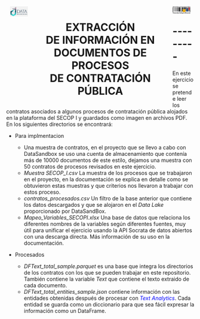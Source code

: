 <div style="  padding: 10px;text-align: center;" class='row'>
<div style="float:left;width: 10%;" class='column'><a href="https://datos.gov.co/"><img alt="Logo DataSandbox"  src="https://github.com/DataSandbox/Plantilla-Publicacion-Resultados/raw/main/App/logdat.JPG" style="width: 100px;"></a></div>
    <div style="float:left;width: 80%;" class='column'>
        <h1>EXTRACCIÓN DE INFORMACIÓN EN DOCUMENTOS DE PROCESOS DE CONTRATACIÓN PÚBLICA
        </h1> 
    </div>
 <div style="float:left;width: 10%;" class='column'><a href="https://www.colombiacompra.gov.co/" target="_blank"><img class="float-right" src="https://raw.githubusercontent.com/ANCP-CCE-Analitica/datasandbox-extraccion/main/logo_ancp_cce_web.png" style="width: 200px;"></a></div>
    </div>

# ---------

En este ejercicio se pretende leer los contratos asociados a algunos procesos de contratación pública alojados en la plataforma del SECOP I y guardados como imagen en archivos PDF. En los siguientes directorios se encontrará:

- Para implmentacion

    - Una muestra de contratos, en el proyecto que se llevo a cabo con DataSandbox se uso una cuenta de almacenamiento que contenía más de 10000 documentos de este estilo, dejamos una muestra con 50 contratos de procesos revisados en este ejercicio.
    - *Muestra SECOP_I.csv* La muestra de los procesos que se trabajaron en el proyecto, en la documentación se explica en detalle como se obtuvieron estas muestras y que criterios nos llevaron a trabajar con estos proceso.
    - *contratos_procesados.csv* Un filtro de la base anterior que contiene los datos descargados y que se alojaron en el *Data Lake* proporcionado por DataSandBox.
    - *Mapeo_Variables_SECOPI.xlsx* Una base de datos que relaciona los diferentes nombres de la variables según diferentes fuentes, muy útil para unificar el ejercicio usando la API Socrata de datos abiertos con una descarga directa. Más información de su uso en la documentación.
   
- Procesados

    - *DFText_total_sample.parquet* es una base que integra los directorios de los contratos con los que se pueden trabajar en este repositorio. También contiene la variable *Text* que contiene el texto extraido de cada documento.
    - *DFText_total_entities_sample.json* contiene información con las entidades obtenidas después de procesar con <span style="color:blue">*Text Analytics*</span>. Cada entidad se guarda como un diccionario para que sea fácil expresar la información como un DataFrame. 
